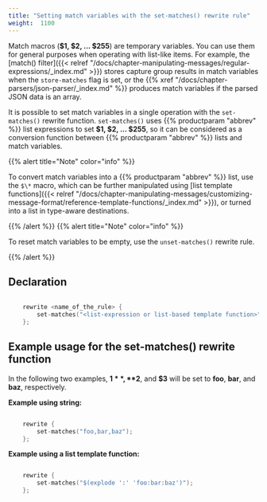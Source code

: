 ```yaml
---
title: "Setting match variables with the set-matches() rewrite rule"
weight:  1100
---
```

<!-- DISCLAIMER: This file is based on the syslog-ng Open Source Edition documentation https://github.com/balabit/syslog-ng-ose-guides/commit/2f4a52ee61d1ea9ad27cb4f3168b95408fddfdf2 and is used under the terms of The syslog-ng Open Source Edition Documentation License. The file has been modified by Axoflow. -->

Match macros (**$1, $2, ... $255**) are temporary variables. You can use them for general purposes when operating with list-like items. For example, the [match() filter]({{< relref "/docs/chapter-manipulating-messages/regular-expressions/_index.md" >}}) stores capture group results in match variables when the `store-matches` flag is set, or the {{% xref "/docs/chapter-parsers/json-parser/_index.md" %}} produces match variables if the parsed JSON data is an array.

It is possible to set match variables in a single operation with the `set-matches()` rewrite function. `set-matches()` uses {{% productparam "abbrev" %}} list expressions to set **$1, $2, ... $255**, so it can be considered as a conversion function between {{% productparam "abbrev" %}} lists and match variables.

{{% alert title="Note" color="info" %}}

To convert match variables into a {{% productparam "abbrev" %}} list, use the `$\*` macro, which can be further manipulated using [list template functions]({{< relref "/docs/chapter-manipulating-messages/customizing-message-format/reference-template-functions/_index.md" >}}), or turned into a list in type-aware destinations.

{{% /alert %}} {{% alert title="Note" color="info" %}}

To reset match variables to be empty, use the `unset-matches()` rewrite rule.

{{% /alert %}}


## Declaration

```c

    rewrite <name_of_the_rule> {
        set-matches("<list-expression or list-based template function>");
    };

```



## Example usage for the set-matches() rewrite function

In the following two examples, **$1**, **$2**, and **$3** will be set to **foo**, **bar**, and **baz**, respectively.

**Example using string:**

```c

    rewrite {
        set-matches("foo,bar,baz");
    };

```

**Example using a list template function:**

```c

    rewrite {
        set-matches("$(explode ':' 'foo:bar:baz')");
    };

```

